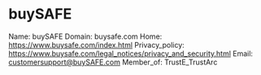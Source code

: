 
# buySAFE

Name: buySAFE
Domain: buysafe.com
Home: https://www.buysafe.com/index.html
Privacy_policy: https://www.buysafe.com/legal_notices/privacy_and_security.html
Email: customersupport@buySAFE.com
Member_of: TrustE_TrustArc
